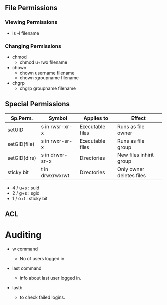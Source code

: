 
## File Permissions

### Viewing Permissions
- ls -l filename

### Changing Permissions
- chmod
    - chmod u+rwx filename
- chown
    - chown username filename
    - chown :groupname filename
- chgrp
    - chgrp groupname filename

## Special Permissions

|Sp.Perm.     | Symbol         | Applies to       | Effect                  |
|-------------|----------------|------------------|-------------------------|
| setUID      | s in rwsr-xr-x | Executable files | Runs as file owner      |
| setGID(file)| s in rwxr-sr-x | Executable files | Runs as file group      |
| setGID(dirs)| s in drwxr-sr-x| Directories      | New files inhirit group |
| sticky bit  | t in drwxrwxrwt| Directories      | Only owner deletes files|

- 4 / u+s : suid
- 2 / g+s : sgid
- 1 / o+t : sticky bit


## ACL



# Auditing

- w command
    - No of users logged in

- last command
    - info about last user logged in.

- lastb
    - to check failed logins.